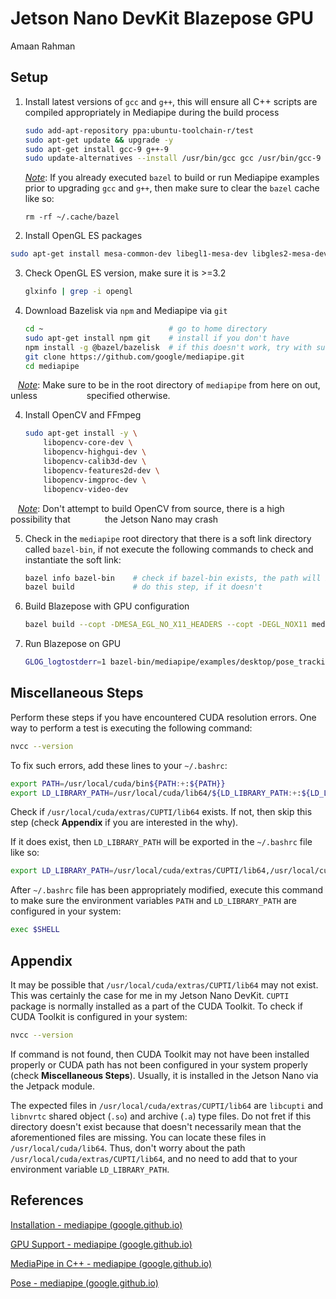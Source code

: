 # Jetson Nano DevKit Blazepose GPU

Amaan Rahman 



## Setup

1. Install latest versions of `gcc` and `g++`, this will ensure all C++ scripts are compiled appropriately in Mediapipe during the build process
   
   ```bash
   sudo add-apt-repository ppa:ubuntu-toolchain-r/test
   sudo apt-get update && upgrade -y
   sudo apt-get install gcc-9 g++-9
   sudo update-alternatives --install /usr/bin/gcc gcc /usr/bin/gcc-9 60 --slave /usr/bin/g++ g++ /usr/bin/g++-9
   
   ```
   
   <u><em>Note</em></u>: If you already executed `bazel` to build or run Mediapipe examples prior to upgrading `gcc` and `g++`, then make sure to clear the `bazel` cache like so: 
   ```
   rm -rf ~/.cache/bazel
   ```
2.  Install OpenGL ES packages
   
   ```bash
   sudo apt-get install mesa-common-dev libegl1-mesa-dev libgles2-mesa-dev mesa-utils
   ```

3. Check OpenGL ES version, make sure it is >=3.2
   
   ```bash
   glxinfo | grep -i opengl
   ```

4. Download Bazelisk via `npm` and Mediapipe via `git` 
   
   ```bash
   cd ~                            # go to home directory
   sudo apt-get install npm git    # install if you don't have
   npm install -g @bazel/bazelisk  # if this doesn't work, try with sudo
   git clone https://github.com/google/mediapipe.git
   cd mediapipe
   ```

   <u><em>Note</em></u>: Make sure to be in the root directory of `mediapipe` from here on out, unless                    specified otherwise.

4. Install OpenCV and FFmpeg 
   
   ```bash
   sudo apt-get install -y \
       libopencv-core-dev \
       libopencv-highgui-dev \
       libopencv-calib3d-dev \
       libopencv-features2d-dev \
       libopencv-imgproc-dev \
       libopencv-video-dev
   ```

   <u>*Note*</u>: Don't attempt to build OpenCV from source, there is a high possibility that                   the Jetson Nano may crash

5. Check in the `mediapipe` root directory that there is a soft link directory called `bazel-bin`, if not execute the following commands to check and instantiate the soft link: 
   
   ```bash
   bazel info bazel-bin    # check if bazel-bin exists, the path will be printed
   bazel build             # do this step, if it doesn't
   ```

6. Build Blazepose with GPU configuration
   
   ```bash
   bazel build --copt -DMESA_EGL_NO_X11_HEADERS --copt -DEGL_NOX11 mediapipe/examples/desktop/pose_tracking:pose_tracking_gpu
   ```

7. Run Blazepose on GPU
   
   ```bash
   GLOG_logtostderr=1 bazel-bin/mediapipe/examples/desktop/pose_tracking/pose_tracking_gpu --calculator_graph_config_file=mediapipe/graphs/pose_tracking/pose_tracking_gpus.pbtxt
   ```

## Miscellaneous Steps

Perform these steps if you have encountered CUDA resolution errors. One way to perform a test is executing the following command: 

```bash
nvcc --version
```

To fix such errors, add these lines to your `~/.bashrc`:

```bash
export PATH=/usr/local/cuda/bin${PATH:+:${PATH}}
export LD_LIBRARY_PATH=/usr/local/cuda/lib64/${LD_LIBRARY_PATH:+:${LD_LIBRARY_PATH}}
```

Check if `/usr/local/cuda/extras/CUPTI/lib64` exists. If not, then skip this step (check **Appendix** if you are interested in the why). 

If it does exist, then `LD_LIBRARY_PATH` will be exported in the `~/.bashrc` file like so:

```bash
export LD_LIBRARY_PATH=/usr/local/cuda/extras/CUPTI/lib64,/usr/local/cuda-10.1/lib64${LD_LIBRARY_PATH:+:${LD_LIBRARY_PATH}}
```

After `~/.bashrc` file has been appropriately modified, execute this command to make sure the environment variables `PATH` and `LD_LIBRARY_PATH` are configured in your system:

```bash
exec $SHELL
```

## Appendix

It may be possible that `/usr/local/cuda/extras/CUPTI/lib64` may not exist. This was certainly the case for me in my Jetson Nano DevKit. `CUPTI` package is normally installed as a part of the CUDA Toolkit. To check if CUDA Toolkit is configured in your system:

```bash
nvcc --version
```

If command is not found, then CUDA Toolkit may not have been installed properly or CUDA path has not been configured in your system properly (check **Miscellaneous Steps**). Usually, it is installed in the Jetson Nano via the Jetpack module. 

The expected files in `/usr/local/cuda/extras/CUPTI/lib64` are `libcupti` and `libnvrtc` shared object (`.so`) and archive (`.a`) type files. Do not fret if this directory doesn't exist because that doesn't necessarily mean that the aforementioned files are missing. You can locate these files in `/usr/local/cuda/lib64`. Thus, don't worry about the path `/usr/local/cuda/extras/CUPTI/lib64`, and no need to add that to your environment variable `LD_LIBRARY_PATH`. 

## References

[Installation - mediapipe (google.github.io)](https://google.github.io/mediapipe/getting_started/install.html)

[GPU Support - mediapipe (google.github.io)](https://google.github.io/mediapipe/getting_started/gpu_support.html)

[MediaPipe in C++ - mediapipe (google.github.io)](https://google.github.io/mediapipe/getting_started/cpp.html)

[Pose - mediapipe (google.github.io)](https://google.github.io/mediapipe/solutions/pose.html#desktop)


